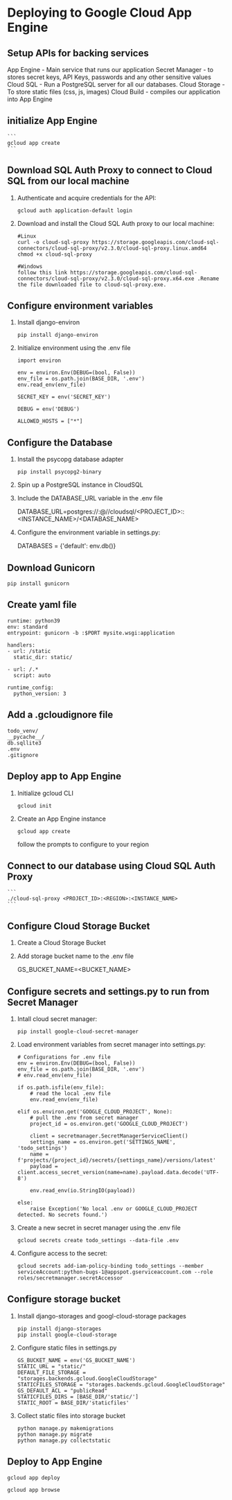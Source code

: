 # Deploying to Google Cloud App Engine

## Setup APIs for backing services
App Engine - Main service that runs our application
Secret Manager - to stores secret keys, API Keys, passwords and any other sensitive values
Cloud SQL - Run a PostgreSQL server for all our databases.
Cloud Storage - To store static files (css, js, images)
Cloud Build - compiles our application into App Engine


## initialize App Engine

    ```
    gcloud app create
    ```

## Download SQL Auth Proxy to connect to Cloud SQL from our local machine

1. Authenticate and acquire credentials for the API:

    ```
    gcloud auth application-default login
    ```

2. Download and install the Cloud SQL Auth proxy to our local machine:

    ```
    #Linux 
    curl -o cloud-sql-proxy https://storage.googleapis.com/cloud-sql-connectors/cloud-sql-proxy/v2.3.0/cloud-sql-proxy.linux.amd64
    chmod +x cloud-sql-proxy

    #Windows
    follow this link https://storage.googleapis.com/cloud-sql-connectors/cloud-sql-proxy/v2.3.0/cloud-sql-proxy.x64.exe .Rename the file downloaded file to cloud-sql-proxy.exe.
    ```

## Configure environment variables

1. Install django-environ

    ```
    pip install django-environ
    ```

2. Initialize environment using the .env file 

    ```
    import environ

    env = environ.Env(DEBUG=(bool, False))
    env_file = os.path.join(BASE_DIR, '.env')
    env.read_env(env_file)

    SECRET_KEY = env('SECRET_KEY')

    DEBUG = env('DEBUG')

    ALLOWED_HOSTS = ["*"]
    ```

## Configure the Database

1. Install the psycopg database adapter

    ```
    pip install psycopg2-binary
    ```

2. Spin up a PostgreSQL instance in CloudSQL

3. Include the DATABASE_URL variable in the .env file

    DATABASE_URL=postgres://<USERNAME>:<PASSWORD>@//cloudsql/<PROJECT_ID>:<REGION>:<INSTANCE_NAME>/<DATABASE_NAME>

4. Configure the environment variable in settings.py:

    DATABASES = {'default': env.db()}

## Download Gunicorn

```
pip install gunicorn
```

## Create yaml file

```
runtime: python39
env: standard
entrypoint: gunicorn -b :$PORT mysite.wsgi:application

handlers:
- url: /static
  static_dir: static/

- url: /.*
  script: auto

runtime_config:
  python_version: 3
  ```

## Add a .gcloudignore file

```
todo_venv/
__pycache__/
db.sqllite3
.env
.gitignore
```


## Deploy app to App Engine

1. Initialize gcloud CLI

    ```
    gcloud init
    ```

2. Create an App Engine instance

    ```
    gcloud app create
    ```

    follow the prompts to configure to your region


## Connect to our database using Cloud SQL Auth Proxy

    ```
    ./cloud-sql-proxy <PROJECT_ID>:<REGION>:<INSTANCE_NAME>
    ```

## Configure Cloud Storage Bucket

1. Create a Cloud Storage Bucket

2. Add storage bucket name to the .env file

    GS_BUCKET_NAME=<BUCKET_NAME>

## Configure secrets and settings.py to run from Secret Manager

1. Intall cloud secret manager:

    ``` 
    pip install google-cloud-secret-manager
    ```

2. Load environment variables from secret manager into settings.py:


    ```
    # Configurations for .env file
    env = environ.Env(DEBUG=(bool, False))
    env_file = os.path.join(BASE_DIR, '.env')
    # env.read_env(env_file)

    if os.path.isfile(env_file):
        # read the local .env file
        env.read_env(env_file)

    elif os.environ.get('GOOGLE_CLOUD_PROJECT', None):
        # pull the .env from secret manager
        project_id = os.environ.get('GOOGLE_CLOUD_PROJECT')
        
        client = secretmanager.SecretManagerServiceClient()
        settings_name = os.environ.get('SETTINGS_NAME', 'todo_settings')
        name = f'projects/{project_id}/secrets/{settings_name}/versions/latest'
        payload = client.access_secret_version(name=name).payload.data.decode('UTF-8')
        
        env.read_env(io.StringIO(payload))

    else:
        raise Exception('No local .env or GOOGLE_CLOUD_PROJECT detected. No secrets found.')
    ```

3. Create a new secret in secret manager using the .env file

    ```
    gcloud secrets create todo_settings --data-file .env
    ```

4. Configure access to the secret:

    ```
    gcloud secrets add-iam-policy-binding todo_settings --member serviceAccount:python-bugs-1@appspot.gserviceaccount.com --role roles/secretmanager.secretAccessor 

## Configure storage bucket

1. Install django-storages and googl-cloud-storage packages

    ```
    pip install django-storages
    pip install google-cloud-storage
    ```

2. Configure static files in settings.py

    ```
    GS_BUCKET_NAME = env('GS_BUCKET_NAME')
    STATIC_URL = "static/"
    DEFAULT_FILE_STORAGE = "storages.backends.gcloud.GoogleCloudStorage"
    STATICFILES_STORAGE = "storages.backends.gcloud.GoogleCloudStorage"
    GS_DEFAULT_ACL = "publicRead"
    STATICFILES_DIRS = [BASE_DIR/'static/']
    STATIC_ROOT = BASE_DIR/'staticfiles'
    ```

3. Collect static files into storage bucket

    ```
    python manage.py makemigrations
    python manage.py migrate
    python manage.py collectstatic
    ```

## Deploy to App Engine

```
gcloud app deploy
```

```
gcloud app browse
```




